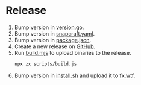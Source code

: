 # Release

1. Bump version in [version.go](version.go).
2. Bump version in [snapcraft.yaml](snap/snapcraft.yaml).
3. Bump version in [package.json](npm/package.json).
4. Create a new release on [GitHub](https://github.com/antonmedv/fx/releases/new).
5. Run [build.mjs](scripts/build.mjs) to upload binaries to the release.
   ```sh
   npx zx scripts/build.js 
   ```
6. Bump version in [install.sh](https://github.com/antonmedv/fx.wtf/blob/master/public/install.sh) and upload it
   to [fx.wtf](https://fx.wtf).

